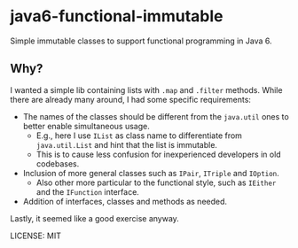 # java6-functional-immutable

Simple immutable classes to support functional programming in Java 6.

## Why?

I wanted a simple lib containing lists with `.map` and `.filter` methods. While there are
already many around, I had some specific requirements: 

- The names of the classes should be different from the `java.util` ones to better enable simultaneous usage.
    - E.g., here I use `IList` as class name to differentiate from `java.util.List` and hint that the list is immutable.
    - This is to cause less confusion for inexperienced developers in old codebases.
- Inclusion of more general classes such as `IPair`, `ITriple` and `IOption`.
    - Also other more particular to the functional style, such as `IEither` and the `IFunction` interface.
- Addition of interfaces, classes and methods as needed.

Lastly, it seemed like a good exercise anyway.

LICENSE: MIT